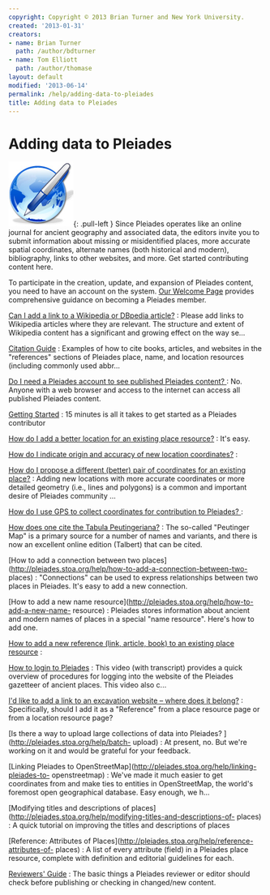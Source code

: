 ```yaml
---
copyright: Copyright © 2013 Brian Turner and New York University.
created: '2013-01-31'
creators:
- name: Brian Turner
  path: /author/bdturner
- name: Tom Elliott
  path: /author/thomase
layout: default
modified: '2013-06-14'
permalink: /help/adding-data-to-pleiades
title: Adding data to Pleiades
---
```


#  Adding data to Pleiades

![writeable world icon](/images/icons/writeworld.jpg){: .pull-left }
Since Pleiades operates like an online journal for ancient geography and
associated data, the editors invite you to submit information about missing or
misidentified places, more accurate spatial coordinates, alternate names (both
historical and modern), bibliography, links to other websites, and more. Get
started contributing content here.

To participate in the creation, update, and expansion of Pleiades content, you
need to have an account on the system. [Our Welcome Page](../../welcome
"Welcome to Pleiades" ) provides comprehensive guidance on becoming a Pleiades
member.

<div class="clearfix">

[Can I add a link to a Wikipedia or DBpedia article?](http://pleiades.stoa.org/help/wikipedia-links)
: Please add links to Wikipedia articles where they are relevant. The structure and extent of Wikipedia content has a significant and growing effect on the way se...

[Citation Guide](http://pleiades.stoa.org/help/citation-guide)
: Examples of how to cite books, articles, and websites in the "references" sections of Pleiades place, name, and location resources (including commonly used abbr...

[Do I need a Pleiades account to see published Pleiades content? ](http://pleiades.stoa.org/help/anonymous)
: No. Anyone with a web browser and access to the internet can access all published Pleiades content.

[Getting Started](http://pleiades.stoa.org/help/getting-started)
: 15 minutes is all it takes to get started as a Pleiades contributor

[How do I add a better location for an existing place resource?](http://pleiades.stoa.org/help/better-locations)
: It's easy.

[How do I indicate origin and accuracy of new location coordinates?](http://pleiades.stoa.org/help/origin-and-accuracy)
: 

[How do I propose a different (better) pair of coordinates for an existing place?](http://pleiades.stoa.org/help/add-new-location)
: Adding new locations with more accurate coordinates or more detailed geometry (i.e., lines and polygons) is a common and important desire of Pleiades community ...

[How do I use GPS to collect coordinates for contribution to Pleiades? ](http://pleiades.stoa.org/help/gps)
: 

[How does one cite the Tabula Peutingeriana?](http://pleiades.stoa.org/help/tpeut)
: The so-called "Peutinger Map" is a primary source for a number of names and variants, and there is now an excellent online edition (Talbert) that can be cited.

[How to add a connection between two places](http://pleiades.stoa.org/help/how-to-add-a-connection-between-two- places)
: "Connections" can be used to express relationships between two places in Pleiades. It's easy to add a new connection.

[How to add a new name resource](http://pleiades.stoa.org/help/how-to-add-a-new-name- resource)
: Pleiades stores information about ancient and modern names of places in a special "name resource". Here's how to add one.

[How to add a new reference (link, article, book) to an existing place resource](http://pleiades.stoa.org/help/add-new-reference)
: 

[How to login to Pleiades](http://pleiades.stoa.org/help/how-to-login-to-pleiades)
: This video (with transcript) provides a quick overview of procedures for logging into the website of the Pleiades gazetteer of ancient places. This video also c...

[I'd like to add a link to an excavation website – where does it belong?](http://pleiades.stoa.org/help/website-links)
: Specifically, should I add it as a "Reference" from a place resource page or from a location resource page?

[Is there a way to upload large collections of data into Pleiades? ](http://pleiades.stoa.org/help/batch- upload)
: At present, no. But we're working on it and would be grateful for your feedback.

[Linking Pleiades to OpenStreetMap](http://pleiades.stoa.org/help/linking-pleiades-to- openstreetmap)
: We've made it much easier to get coordinates from and make ties to entities in OpenStreetMap, the world's foremost open geographical database. Easy enough, we h...

[Modifying titles and descriptions of places](http://pleiades.stoa.org/help/modifying-titles-and-descriptions-of- places)
: A quick tutorial on improving the titles and descriptions of places

[Reference: Attributes of Places](http://pleiades.stoa.org/help/reference-attributes-of- places)
: A list of every attribute (field) in a Pleiades place resource, complete with definition and editorial guidelines for each.

[Reviewers' Guide](http://pleiades.stoa.org/help/reviewers-guide)
: The basic things a Pleiades reviewer or editor should check before publishing or checking in changed/new content.
</div> <!-- end div.clearfix -->